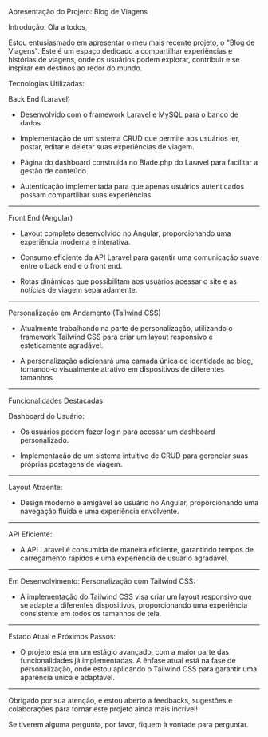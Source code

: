 Apresentação do Projeto: Blog de Viagens

Introdução:
Olá a todos,

Estou entusiasmado em apresentar o meu mais recente projeto, o "Blog de Viagens". Este é um espaço dedicado a compartilhar experiências e histórias de viagens, onde os usuários podem explorar, contribuir e se inspirar em destinos ao redor do mundo.

Tecnologias Utilizadas:

Back End (Laravel)

- Desenvolvido com o framework Laravel e MySQL para o banco de dados.

- Implementação de um sistema CRUD que permite aos usuários ler, postar, editar e deletar suas experiências de viagem.

- Página do dashboard construída no Blade.php do Laravel para facilitar a gestão de conteúdo.

- Autenticação implementada para que apenas usuários autenticados possam compartilhar suas experiências.

************************************************************************************************************************************************

Front End (Angular)

- Layout completo desenvolvido no Angular, proporcionando uma experiência moderna e interativa.

- Consumo eficiente da API Laravel para garantir uma comunicação suave entre o back end e o front end.

- Rotas dinâmicas que possibilitam aos usuários acessar o site e as notícias de viagem separadamente.

************************************************************************************************************************************************

Personalização em Andamento (Tailwind CSS)

 - Atualmente trabalhando na parte de personalização, utilizando o framework Tailwind CSS para criar um layout responsivo e esteticamente agradável.

 - A personalização adicionará uma camada única de identidade ao blog, tornando-o visualmente atrativo em dispositivos de diferentes tamanhos.

************************************************************************************************************************************************

Funcionalidades Destacadas

Dashboard do Usuário:

- Os usuários podem fazer login para acessar um dashboard personalizado.

- Implementação de um sistema intuitivo de CRUD para gerenciar suas próprias postagens de viagem.

************************************************************************************************************************************************

Layout Atraente:

- Design moderno e amigável ao usuário no Angular, proporcionando uma navegação fluida e uma experiência envolvente.

************************************************************************************************************************************************

API Eficiente:

- A API Laravel é consumida de maneira eficiente, garantindo tempos de carregamento rápidos e uma experiência de usuário agradável.

************************************************************************************************************************************************

Em Desenvolvimento: Personalização com Tailwind CSS:

- A implementação do Tailwind CSS visa criar um layout responsivo que se adapte a diferentes dispositivos, proporcionando uma experiência consistente em todos os tamanhos de tela.

************************************************************************************************************************************************

Estado Atual e Próximos Passos:

- O projeto está em um estágio avançado, com a maior parte das funcionalidades já implementadas. A ênfase atual está na fase de personalização, onde estou aplicando o Tailwind CSS para garantir uma aparência única e adaptável.

************************************************************************************************************************************************ 


Obrigado por sua atenção, e estou aberto a feedbacks, sugestões e colaborações para tornar este projeto ainda mais incrível!

Se tiverem alguma pergunta, por favor, fiquem à vontade para perguntar.